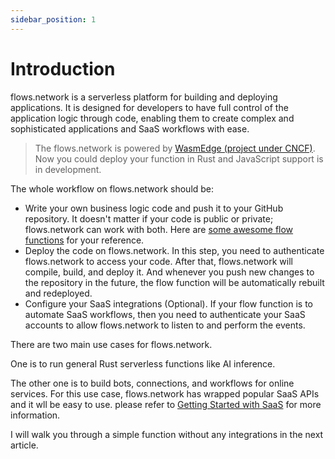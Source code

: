 ```yaml
---
sidebar_position: 1
---
```


# Introduction

flows.network is a serverless platform for building and deploying applications. It is designed for developers to have full control of the application logic through code, enabling them to create complex and sophisticated applications and SaaS workflows with ease.

> The flows.network is powered by [WasmEdge (project under CNCF)](https://github.com/WasmEdge/WasmEdge/). Now you could deploy your function in Rust and JavaScript support is in development.

The whole workflow on flows.network should be:
* Write your own business logic code and push it to your GitHub repository. It doesn't matter if your code is public or private; flows.network can work with both. Here are [some awesome flow functions](https://github.com/flows-network/awesome-flow-fucntions) for your reference.
* Deploy the code on flows.network. In this step, you need to authenticate flows.network to access your code. After that, flows.network will compile, build, and deploy it. And whenever you push new changes to the repository in the future, the flow function will be automatically rebuilt and redeployed.
* Configure your SaaS integrations (Optional). If your flow function is to automate SaaS workflows, then you need to authenticate your SaaS accounts to allow flows.network to listen to and perform the events.


There are two main use cases for flows.network.

One is to run general Rust serverless functions like AI inference.

The other one is to build bots, connections, and workflows for online services. For this use case, flows.network has wrapped popular SaaS APIs and it wll be easy to use. please refer to [Getting Started with SaaS](docs/category/getting-started-with-saas) for more information.

I will walk you through a simple function without any integrations in the next article.

